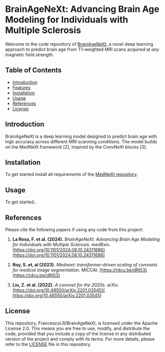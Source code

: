 # BrainAgeNeXt: Advancing Brain Age Modeling for Individuals with Multiple Sclerosis

Welcome to the code repository of [BrainAgeNeXt](https://doi.org/10.1101/2024.08.10.24311686), a novel deep learning approach to predict brain age from T1-weighted MRI scans acquired at *any* magnetic field strength.

## Table of Contents
- [Introduction](#introduction)
- [Features](#features)
- [Installation](#installation)
- [Usage](#usage)
- [References](#references)
- [License](#license)

## Introduction
BrainAgeNeXt is a deep learning model designed to predict brain age with high accuracy across different MRI scanning conditions. The model builds on the MedNeXt framework [2], inspired by the ConvNeXt blocks [3].

## Installation
To get started install all requirements of the [MedNeXt repository](https://github.com/MIC-DKFZ/MedNeXt).

## Usage
To get started..

## References
Please cite the following papers if using any code from this project:

1. **La Rosa, F. et al. (2024).** *BrainAgeNeXt: Advancing Brain Age Modeling for Individuals with Multiple Sclerosis.* medRxiv. [https://doi.org/10.1101/2024.08.10.24311686](https://doi.org/10.1101/2024.08.10.24311686)

2. **Roy, S. et, al (2023).** *Mednext: transformer-driven scaling of convnets for medical image segmentation.* MICCAI. [https://rdcu.be/dRt53](https://rdcu.be/dRt53)

3. **Liu, Z. et al. (2022).** *A convnet for the 2020s.* arXiv. [https://doi.org/10.48550/arXiv.2201.03545](
https://doi.org/10.48550/arXiv.2201.03545)

## License
This repository, FrancescoLR/BrainAgeNeXt, is licensed under the Apache License 2.0. This means you are free to use, modify, and distribute the code, provided that you include a copy of the license in any distributed version of the project and comply with its terms. For more details, please refer to the [LICENSE](LICENSE) file in this repository.

